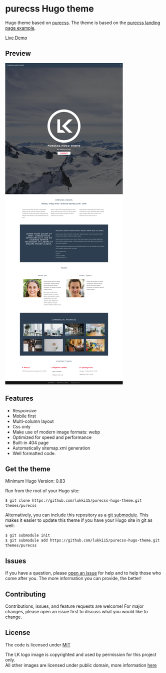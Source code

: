 # purecss Hugo theme

Hugo theme based on [purecss](https://purecss.io/).
The theme is based on the [purecss landing page example](https://purecss.io/layouts/marketing/).

[Live Demo](/#)

## Preview

![screenshot preview](./assets/img/screenshot_preview.png)

## Features

- Responsive
- Mobile first
- Multi-column layout
- Css only
- Make use of modern image formats: webp
- Optimized for speed and performance
- Built-in 404 page
- Automatically sitemap.xml generation
- Well formatted code.

## Get the theme

Minimum Hugo Version: 0.83

Run from the root of your Hugo site:

```
$ git clone https://github.com/lukki15/purecss-hugo-theme.git themes/purecss
```

Alternatively, you can include this repository as a [git submodule](https://git-scm.com/docs/gitsubmodules). This makes it easier to update this theme if you have your Hugo site in git as well:

```
$ git submodule init
$ git submodule add https://github.com/lukki15/purecss-hugo-theme.git themes/purecss
```

## Issues

If you have a question, please [open an issue](https://github.com/lukki15/purecss-hugo-theme/issues) for help and to help those who come after you. The more information you can provide, the better!

## Contributing

Contributions, issues, and feature requests are welcome! For major changes, please open an issue first to discuss what you would like to change.

## License

The code is licensed under [MIT](https://github.com/lukki15/purecss-hugo-theme/blob/main/LICENSE)

The LK logo image is copyrighted and used by permission for this project only.  
All other images are licensed under public domain, more information [here](./exampleSite/content/images.md)